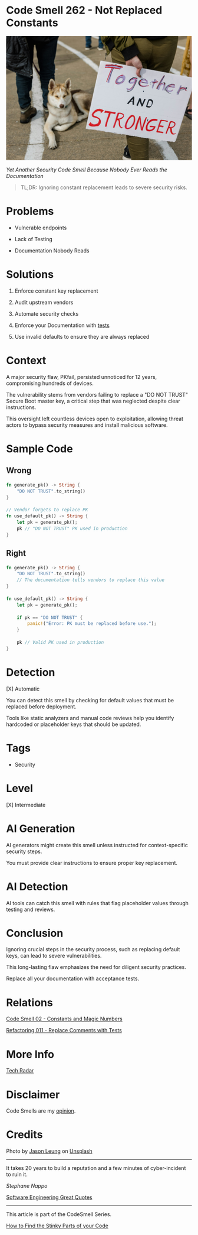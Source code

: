 # Code Smell 262 - Not Replaced Constants

![Code Smell 262 - Not Replaced Constants](Code%20Smell%20262%20-%20Not%20Replaced%20Constants.jpg)

*Yet Another Security Code Smell Because Nobody Ever Reads the Documentation*

> TL;DR: Ignoring constant replacement leads to severe security risks.

# Problems

- Vulnerable endpoints

- Lack of Testing

- Documentation Nobody Reads

# Solutions

1. Enforce constant key replacement

2. Audit upstream vendors

3. Automate security checks

4. Enforce your Documentation with [tests](https://github.com/mcsee/Software-Design-Articles/tree/main/Articles/Refactorings/Refactoring%20011%20-%20Replace%20Comments%20with%20Tests/readme.md)

5. Use invalid defaults to ensure they are always replaced

# Context

A major security flaw, PKfail, persisted unnoticed for 12 years, compromising hundreds of devices. 

The vulnerability stems from vendors failing to replace a "DO NOT TRUST" Secure Boot master key, a critical step that was neglected despite clear instructions. 

This oversight left countless devices open to exploitation, allowing threat actors to bypass security measures and install malicious software.

# Sample Code

## Wrong

[Gist Url]: # (https://gist.github.com/mcsee/79f0f0cd0289ce799b501db97ea6b926)

```rust
fn generate_pk() -> String {
    "DO NOT TRUST".to_string()
}

// Vendor forgets to replace PK
fn use_default_pk() -> String {
    let pk = generate_pk();
    pk // "DO NOT TRUST" PK used in production
}
```

## Right

[Gist Url]: # (https://gist.github.com/mcsee/54f9da4bbeb24a1ec33f1af75c038278)

```rust
fn generate_pk() -> String {
    "DO NOT TRUST".to_string()
    // The documentation tells vendors to replace this value
}

fn use_default_pk() -> String {
    let pk = generate_pk();

    if pk == "DO NOT TRUST" {
        panic!("Error: PK must be replaced before use.");
    }

    pk // Valid PK used in production
}
```

# Detection

[X] Automatic 

You can detect this smell by checking for default values that must be replaced before deployment. 

Tools like static analyzers and manual code reviews help you identify hardcoded or placeholder keys that should be updated.

# Tags

- Security

# Level

[X] Intermediate

# AI Generation

AI generators might create this smell unless instructed for context-specific security steps. 

You must provide clear instructions to ensure proper key replacement.

# AI Detection

AI tools can catch this smell with rules that flag placeholder values through testing and reviews.

# Conclusion

Ignoring crucial steps in the security process, such as replacing default keys, can lead to severe vulnerabilities. 

This long-lasting flaw emphasizes the need for diligent security practices.

Replace all your documentation with acceptance tests.

# Relations

[Code Smell 02 - Constants and Magic Numbers](https://github.com/mcsee/Software-Design-Articles/tree/main/Articles/Code%20Smells/Code%20Smell%2002%20-%20Constants%20and%20Magic%20Numbers/readme.md)

[Refactoring 011 - Replace Comments with Tests](https://github.com/mcsee/Software-Design-Articles/tree/main/Articles/Refactorings/Refactoring%20011%20-%20Replace%20Comments%20with%20Tests/readme.md)

# More Info

[Tech Radar](https://www.techradar.com/pro/security/secure-boot-has-a-major-security-issue-hundreds-of-devices-from-dell-supermicro-and-more-all-affected-heres-what-we-know)

# Disclaimer

Code Smells are my [opinion](https://github.com/mcsee/Software-Design-Articles/tree/main/Articles/Blogging/I%20Wrote%20More%20than%2090%20Articles%20on%202021%20Here%20is%20What%20I%20Learned/readme.md).

# Credits

Photo by [Jason Leung](https://unsplash.com/@ninjason) on [Unsplash](https://unsplash.com/photos/white-and-gray-siberian-husky-puppy-udxIYCyZHiw)
    
* * *

It takes 20 years to build a reputation and a few minutes of cyber-incident to ruin it.

_Stephane Nappo_
 
[Software Engineering Great Quotes](https://github.com/mcsee/Software-Design-Articles/tree/main/Articles/Quotes/Software%20Engineering%20Great%20Quotes/readme.md)

* * *

This article is part of the CodeSmell Series.

[How to Find the Stinky Parts of your Code](https://github.com/mcsee/Software-Design-Articles/tree/main/Articles/Code%20Smells/How%20to%20Find%20the%20Stinky%20parts%20of%20your%20Code/readme.md)